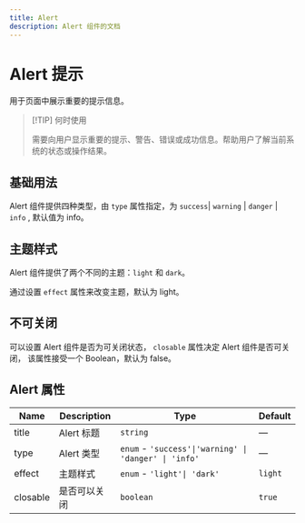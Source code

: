 ```yaml
---
title: Alert
description: Alert 组件的文档
---
```


# Alert 提示

用于页面中展示重要的提示信息。

> [!TIP] 何时使用
>
> 需要向用户显示重要的提示、警告、错误或成功信息。帮助用户了解当前系统的状态或操作结果。

## 基础用法

Alert 组件提供四种类型，由 `type` 属性指定，为 `success`| `warning` | `danger` | `info` , 默认值为 info。

<preview path="../demo/Alert/Basic.vue" title="基础用法" description="Alert 组件的基础用法"></preview>

## 主题样式

Alert 组件提供了两个不同的主题：`light` 和 `dark`。

通过设置 `effect` 属性来改变主题，默认为 light。

<preview path="../demo/Alert/Theme.vue" title="主题" description="Alert 组件的主题用法"></preview>

## 不可关闭

可以设置 Alert 组件是否为可关闭状态， `closable` 属性决定 Alert 组件是否可关闭， 该属性接受一个 Boolean，默认为 false。

<preview path="../demo/Alert/Close.vue" title="不可关闭" description="Alert 组件的不可关闭用法"></preview>

## Alert 属性

| Name     | Description  | Type                                                  | Default |
| -------- | ------------ | ----------------------------------------------------- | ------- |
| title    | Alert 标题   | `string`                                              | —       |
| type     | Alert 类型   | `enum` - `'success'\|'warning' \| 'danger' \| 'info'` | —       |
| effect   | 主题样式     | `enum` - `'light'\| 'dark'`                           | `light` |
| closable | 是否可以关闭 | `boolean`                                             | `true`  |
